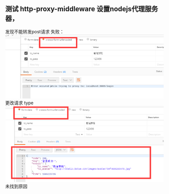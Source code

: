##  测试 http-proxy-middleware 设置nodejs代理服务器，
发现不能转发post请求
失败：
![Alt text](./1509220729395.png)
 更改请求 type
 ![Alt text](./1509220759386.png)
未找到原因